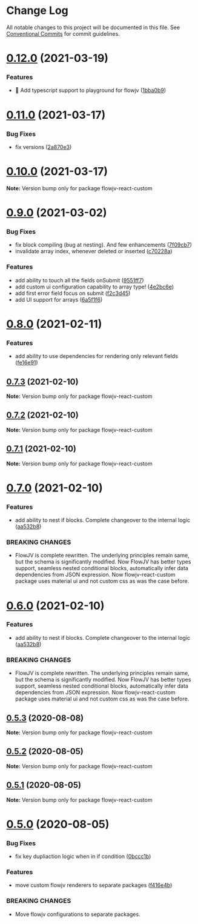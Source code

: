 # Change Log

All notable changes to this project will be documented in this file.
See [Conventional Commits](https://conventionalcommits.org) for commit guidelines.

# [0.12.0](https://github.com-pkishoez/pkishoez/flowjv/compare/v0.11.0...v0.12.0) (2021-03-19)


### Features

* 🎸 Add typescript support to playground for flowjv ([1bba0b9](https://github.com-pkishoez/pkishoez/flowjv/commit/1bba0b9c8eacb73bb345b5f6e9e5c0439012ca4a))





# [0.11.0](https://github.com-pkishoez/pkishoez/flowjv/compare/v0.9.0...v0.11.0) (2021-03-17)


### Bug Fixes

* fix versions ([2a870e3](https://github.com-pkishoez/pkishoez/flowjv/commit/2a870e37d9076f69b24bf783b2770cdc4848bcab))





# [0.10.0](https://github.com-pkishoez/pkishoez/flowjv/compare/v0.9.0...v0.10.0) (2021-03-17)

**Note:** Version bump only for package flowjv-react-custom





# [0.9.0](https://github.com-pkishoez/pkishoez/flowjv/compare/v0.8.0...v0.9.0) (2021-03-02)


### Bug Fixes

* fix block compiling (bug at nesting). And few enhancements ([7f09cb7](https://github.com-pkishoez/pkishoez/flowjv/commit/7f09cb7c6ae3255ea916d15edb6a719667bfbb5d))
* invalidate array index, whenever deleted or inserted ([c70228a](https://github.com-pkishoez/pkishoez/flowjv/commit/c70228a707bed4169fd6232b7f1c04bc4a5302f7))


### Features

* add ability to touch all the fields onSubmit ([9551ff7](https://github.com-pkishoez/pkishoez/flowjv/commit/9551ff780ebc32dd4b4fbac54188ca76ac054f2e))
* add custom ui configuration capability to array type! ([4e2bc6e](https://github.com-pkishoez/pkishoez/flowjv/commit/4e2bc6ec8af4c0ebb40b80c0aca8d5af45738403))
* add first error field focus on submit ([f2c3d45](https://github.com-pkishoez/pkishoez/flowjv/commit/f2c3d454bebbd5bf6f6ce5ce9d17c6670bac9461))
* add UI support for arrays ([6a5f1f6](https://github.com-pkishoez/pkishoez/flowjv/commit/6a5f1f602b1110ed1d56e385868051dce8043ab5))





# [0.8.0](https://github.com-pkishoez/pkishoez/flowjv/compare/v0.7.3...v0.8.0) (2021-02-11)


### Features

* add ability to use dependencies for rendering only relevant fields ([fe16e91](https://github.com-pkishoez/pkishoez/flowjv/commit/fe16e915618cc4e573784ce65bf363704724122b))





## [0.7.3](https://github.com-pkishoez/pkishoez/flowjv/compare/v0.7.2...v0.7.3) (2021-02-10)

**Note:** Version bump only for package flowjv-react-custom





## [0.7.2](https://github.com-pkishoez/pkishoez/flowjv/compare/v0.7.1...v0.7.2) (2021-02-10)

**Note:** Version bump only for package flowjv-react-custom





## [0.7.1](https://github.com-pkishoez/pkishoez/flowjv/compare/v0.7.0...v0.7.1) (2021-02-10)

**Note:** Version bump only for package flowjv-react-custom





# [0.7.0](https://github.com-pkishoez/pkishoez/flowjv/compare/v0.5.3...v0.7.0) (2021-02-10)


### Features

* add ability to nest if blocks. Complete changeover to the internal logic ([aa532b8](https://github.com-pkishoez/pkishoez/flowjv/commit/aa532b852cefd993d439f9ffe8af5c5043c3d877))


### BREAKING CHANGES

* FlowJV is complete rewritten. The underlying principles remain same, but the schema
is significantly modified. Now FlowJV has better types support, seamless nested conditional blocks,
automatically infer data dependencies from JSON expression. Now flowjv-react-custom package uses
material ui and not custom css as was the case before.





# [0.6.0](https://github.com-pkishoez/pkishoez/flowjv/compare/v0.5.3...v0.6.0) (2021-02-10)


### Features

* add ability to nest if blocks. Complete changeover to the internal logic ([aa532b8](https://github.com-pkishoez/pkishoez/flowjv/commit/aa532b852cefd993d439f9ffe8af5c5043c3d877))


### BREAKING CHANGES

* FlowJV is complete rewritten. The underlying principles remain same, but the schema
is significantly modified. Now FlowJV has better types support, seamless nested conditional blocks,
automatically infer data dependencies from JSON expression. Now flowjv-react-custom package uses
material ui and not custom css as was the case before.





## [0.5.3](https://mygithub/kishoreiiitn/cjv/compare/v0.5.2...v0.5.3) (2020-08-08)

**Note:** Version bump only for package flowjv-react-custom





## [0.5.2](https://mygithub/kishoreiiitn/cjv/compare/v0.5.1...v0.5.2) (2020-08-05)

**Note:** Version bump only for package flowjv-react-custom





## [0.5.1](https://mygithub/kishoreiiitn/cjv/compare/v0.5.0...v0.5.1) (2020-08-05)

**Note:** Version bump only for package flowjv-react-custom





# [0.5.0](https://mygithub/kishoreiiitn/cjv/compare/v0.4.4...v0.5.0) (2020-08-05)


### Bug Fixes

* fix key dupliaction logic when in if condition ([0bccc1b](https://mygithub/kishoreiiitn/cjv/commit/0bccc1b5a4a93a710c922a0591108bae93412e76))


### Features

* move custom flowjv renderers to separate packages ([f416e4b](https://mygithub/kishoreiiitn/cjv/commit/f416e4b193e0d65afd814129e591ad8554f51c4b))


### BREAKING CHANGES

* Move flowjv configurations to separate packages.
